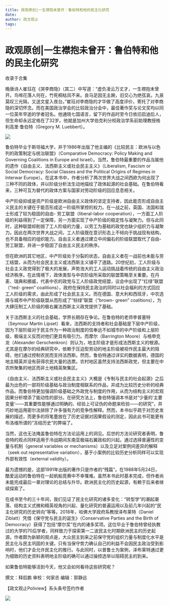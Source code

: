 ```yaml
---
title: 政观原创|一生襟抱未曾开：鲁伯特和他的民主化研究
date: 
author: 政文观止
tags: 
---
```

# 政观原创|一生襟抱未曾开：鲁伯特和他的民主化研究


收录于合集

晚唐诗人崔珏在《哭李商隐》（其二）中写道：“虚负凌云万丈才，一生襟抱未曾开。鸟啼花落人何在，竹死桐枯凤不来。良马足因无主踠，旧交心为绝弦哀。九泉莫叹三光隔，又送文星入夜台。”崔珏对李商隐的才华做了高度评价，寄托了对李商隐的深切怀念。而在美国政治学会的比较政治分会中，最佳著作奖与论文奖均以同一位英年早逝的学者冠名。他通晓七国语言，留下的作品时至今日依旧启迪后人，但生命却永远定格在了32岁。他就是加州大学伯克利分校政治学系前助理教授格利高里·鲁伯特（Gregory
M. Luebbert）。

  

![](/images/342/2.jpeg)

  

  
  
  

  

鲁伯特毕业于斯坦福大学，并于1986年出版了他主编的《比较民主：欧洲与以色列的政策制定与统治联盟》（Comparative Democracy:
Policy Making and Governing Coalitions in Europe and
Israel）。当然，鲁伯特最重要的作品当属他的遗作《自由主义、法西斯主义或社会民主主义》（Liberalism, Fascism or Social
Democracy: Social Classes and the Political Origins of Regimes in Interwar
Europe）。在这本书中，作者分析了两次世界大战之间西欧为何出现了三种不同的政体，并以阶级分析法生动地描绘了政体起源的社会基础。在鲁伯特看来，三种可互为替代的政体方案与国家对劳动阶级的回应息息相关。

  

中产阶级抑或是资产阶级是欧洲自由主义政体的坚定支持者，因此能否形成自由主义民主的关键在于能否形成这一阶级所掌控的权力。在一战之前，英国、法国和瑞士形成了较为稳固的自由-
劳工联盟（liberal-labor
cooperation），一方面工人阶级的利益得到了一定保障，另一方面实现了中产阶级的稳定性与凝聚力。但与此同时，这种联盟却削弱了工人阶级的力量，以劳工为基础的政党也缺少组织力与凝聚力。因此在两次世界大战之间，工人阶级既在意识形态上不倾向于挑战现有结构，也不具备相应的组织能力。自由主义者通过建立中间偏右的阶级联盟取代了自由-
劳工联盟，并进一步稳固了自由主义民主的秩序。

  

但在欧洲的其它地区，中产阶级处于分裂的状态，自由主义者在一战前也未能与劳工结盟，从而为社会民主主义或法西斯主义铺平了道路。20世纪初，工人阶级与社会主义政党得到了极大的发展，声势浩大的工人运动挑战着传统的自由主义政治经济秩序。在此情境下，政体类型与中农阶级所采取的联盟策略至关重要。在丹麦、瑞典和挪威，代表中农的政党与工人阶级政党结盟，议会中出现了“红绿”联盟（“red-
green”
coalitions），政府在保持民主政治的同时以社会福利的方式回应工人阶级的需求，由此形成了社会民主主义。而在德国、意大利和西班牙，中农选择与城市中产阶级联盟从而形成了“棕绿”联盟（“brown-
green” coalitions），为大肆压制工人阶级的极右翼法西斯主义政党提供了基础。

  

关于法西斯主义的社会基础，学界长期存在争论。在鲁伯特的老师李普塞特（Seymour Martin
Lipset）看来，法西斯的支持者和社会基础是下层中产阶级，因为下层阶级对于民主作为一种政治制度的信奉远不如城市的中产阶级和上层阶级，极端主义反而对他们更具有吸引力。而摩尔（Barrington
Moore）与格申克龙（Alexander
Gerschenkron）则认为，地主阶级才是形成法西斯主义的根源。尤其是在摩尔的经典研究中，依赖于压迫型劳动的地主阶级被视作民主最大的阻碍，他们通过控制农民而支持法西斯。然而，鲁伯特通过详实的数据表明，德国的地主精英并没有获得农民大量的选票。农村地区虽然支持法西斯政党，但主要在中农所聚集的地区而非土地精英聚集区。

  

《自由主义、法西斯主义或社会民主主义》大概是《专制与民主的社会起源》之后最为出色的一部将阶级基础与政治制度相联系的作品，并成为比较历史分析的经典作品。而鲁伯特更加强调阶级基础之外政党与制度的作用，从而为结构主义的宏观因果分析增添了能动性的部分。在研究方法上，鲁伯特强调本书是对“少量的‘主要变量’——其重要性能够通过明确的、经验上可证伪的命题来检验——的研究”，并巧妙地运用密尔法排除了许多强有力的竞争性解释。然而，本书似乎疏于对历史发展的描述，而更多的将笔墨放在了历史证据对因果假设的测定，因此此书可能更有布洛维所谓的“冻结历史”的弊端了。

  

当然，这也无法掩盖鲁伯特在方法论运用上的洞见。后世的方法论研究者表明，鲁伯特的观点同样适用于冷战期间东南亚极端右翼政权的兴起。通过选择普遍性的变量与机制（general
variables or mechanisms）以及立足对案例间差异的解释（seek out representative
variation），基于小案例的比较历史分析同样可以实现外部有效性（external validity）。

  

最为遗憾的是，这部1991年出版的著作只是作者的“残篇”。在1988年5月24日，酷爱运动的鲁伯特在一起帆船竞赛中不幸罹难。虽然本书此时基本完成，但作者尚未能完成最后一章对理论的总结与升华。欧洲民主化的历史起源，有赖于后来者继续探索了。

  

在成书至今的三十年间，我们见证了民主化研究的诸多变化：“转型学”的潮起潮落、结构主义式微和精英视角的兴起、量化研究的普遍运用以及前几年兴起的“民主化研究的历史转向”等等。2018年，哈佛大学政府系教授泽布莱特（Daniel
Ziblatt）凭借《保守党与民主的诞生》（Conservative Parties and the Birth of
Democracy）获得了包括“摩尔奖”在内的诸多奖项。这位毕业于鲁伯特曾经执教过的大学的70后学者，同样致力于探索第一二波民主化时期欧洲民主的历史起源。作者颇为新颖的观点是，大众民主到来之前保守党的组织力量与制度化水平是民主化与民主巩固的关键。只有当保守势力确认自己的利益不会因民主政治受到影响时，他们才会允许民主化的推行。与此同时，以普鲁士为案例，泽布莱特通过更为细致的历史资料表明地主阶级的确可以通过操控选举以阻碍民主的到来。

  

如果鲁伯特能够活到今天，他又会如何看待这些研究呢？

  

撰文：释启鹏 审校：何家丞 编辑：郭静远

【政文观止Poliview】系头条号签约作者

  

![](/images/342/3.jpeg)

  

